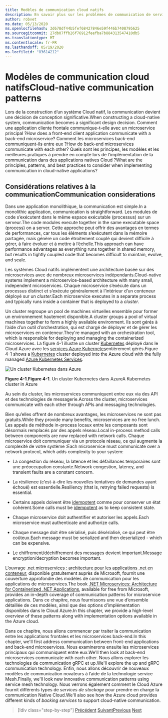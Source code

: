 ```yaml
---
title: Modèles de communication cloud natifs
description: En savoir plus sur les problèmes de communication de service clés dans les applications Cloud natives
author: robvet
ms.date: 05/13/2020
ms.openlocfilehash: 3d678df44b5fef68427846e59f446b7408795625
ms.sourcegitcommit: 27db07ffb26f76912feefba7b884313547410db5
ms.translationtype: MT
ms.contentlocale: fr-FR
ms.lasthandoff: 05/19/2020
ms.locfileid: "83614212"
---
```

# <a name="cloud-native-communication-patterns"></a><span data-ttu-id="b1972-103">Modèles de communication cloud natifs</span><span class="sxs-lookup"><span data-stu-id="b1972-103">Cloud-native communication patterns</span></span>

<span data-ttu-id="b1972-104">Lors de la construction d’un système Cloud natif, la communication devient une décision de conception significative.</span><span class="sxs-lookup"><span data-stu-id="b1972-104">When constructing a cloud-native system, communication becomes a significant design decision.</span></span> <span data-ttu-id="b1972-105">Comment une application cliente frontale communique-t-elle avec un microservice principal ?</span><span class="sxs-lookup"><span data-stu-id="b1972-105">How does a front-end client application communicate with a back-end microservice?</span></span> <span data-ttu-id="b1972-106">Comment les microservices back-end communiquent-ils entre eux ?</span><span class="sxs-lookup"><span data-stu-id="b1972-106">How do back-end microservices communicate with each other?</span></span> <span data-ttu-id="b1972-107">Quels sont les principes, les modèles et les meilleures pratiques à prendre en compte lors de l’implémentation de la communication dans des applications natives Cloud ?</span><span class="sxs-lookup"><span data-stu-id="b1972-107">What are the principles, patterns, and best practices to consider when implementing communication in cloud-native applications?</span></span>

## <a name="communication-considerations"></a><span data-ttu-id="b1972-108">Considérations relatives à la communication</span><span class="sxs-lookup"><span data-stu-id="b1972-108">Communication considerations</span></span>

<span data-ttu-id="b1972-109">Dans une application monolithique, la communication est simple.</span><span class="sxs-lookup"><span data-stu-id="b1972-109">In a monolithic application, communication is straightforward.</span></span> <span data-ttu-id="b1972-110">Les modules de code s’exécutent dans le même espace exécutable (processus) sur un serveur.</span><span class="sxs-lookup"><span data-stu-id="b1972-110">The code modules execute together in the same executable space (process) on a server.</span></span> <span data-ttu-id="b1972-111">Cette approche peut offrir des avantages en termes de performances, car tous les éléments s’exécutent dans la mémoire partagée, mais génère un code étroitement couplé qui devient difficile à gérer, à faire évoluer et à mettre à l’échelle.</span><span class="sxs-lookup"><span data-stu-id="b1972-111">This approach can have performance advantages as everything runs together in shared memory, but results in tightly coupled code that becomes difficult to maintain, evolve, and scale.</span></span>

<span data-ttu-id="b1972-112">Les systèmes Cloud natifs implémentent une architecture basée sur des microservices avec de nombreux microservices indépendants.</span><span class="sxs-lookup"><span data-stu-id="b1972-112">Cloud-native systems implement a microservice-based architecture with many small, independent microservices.</span></span> <span data-ttu-id="b1972-113">Chaque microservice s’exécute dans un processus distinct et s’exécute généralement à l’intérieur d’un conteneur déployé sur un *cluster*.</span><span class="sxs-lookup"><span data-stu-id="b1972-113">Each microservice executes in a separate process and typically runs inside a container that is deployed to a *cluster*.</span></span>

<span data-ttu-id="b1972-114">Un cluster regroupe un pool de machines virtuelles ensemble pour former un environnement hautement disponible.</span><span class="sxs-lookup"><span data-stu-id="b1972-114">A cluster groups a pool of virtual machines together to form a highly available environment.</span></span> <span data-ttu-id="b1972-115">Ils sont gérés à l’aide d’un outil d’orchestration, qui est chargé de déployer et de gérer les microservices en conteneur.</span><span class="sxs-lookup"><span data-stu-id="b1972-115">They're managed with an orchestration tool, which is responsible for deploying and managing the containerized microservices.</span></span> <span data-ttu-id="b1972-116">La figure 4-1 illustre un cluster [Kubernetes](https://kubernetes.io) déployé dans le Cloud Azure avec les [services Azure Kubernetes](https://docs.microsoft.com/azure/aks/intro-kubernetes)entièrement gérés.</span><span class="sxs-lookup"><span data-stu-id="b1972-116">Figure 4-1 shows a [Kubernetes](https://kubernetes.io) cluster deployed into the Azure cloud with the fully managed [Azure Kubernetes Services](https://docs.microsoft.com/azure/aks/intro-kubernetes).</span></span>

![Un cluster Kubernetes dans Azure](./media/kubernetes-cluster-in-azure.png)

<span data-ttu-id="b1972-118">**Figure 4-1**.</span><span class="sxs-lookup"><span data-stu-id="b1972-118">**Figure 4-1**.</span></span> <span data-ttu-id="b1972-119">Un cluster Kubernetes dans Azure</span><span class="sxs-lookup"><span data-stu-id="b1972-119">A Kubernetes cluster in Azure</span></span>

<span data-ttu-id="b1972-120">Au sein du cluster, les microservices communiquent entre eux via des API et des technologies de messagerie.</span><span class="sxs-lookup"><span data-stu-id="b1972-120">Across the cluster, microservices communicate with each other through APIs and messaging technologies.</span></span>

<span data-ttu-id="b1972-121">Bien qu’elles offrent de nombreux avantages, les microservices ne sont pas gratuits.</span><span class="sxs-lookup"><span data-stu-id="b1972-121">While they provide many benefits, microservices are no free lunch.</span></span> <span data-ttu-id="b1972-122">Les appels de méthode in-process locaux entre les composants sont désormais remplacés par des appels réseau.</span><span class="sxs-lookup"><span data-stu-id="b1972-122">Local in-process method calls between components are now replaced with network calls.</span></span> <span data-ttu-id="b1972-123">Chaque microservice doit communiquer via un protocole réseau, ce qui augmente la complexité de votre système :</span><span class="sxs-lookup"><span data-stu-id="b1972-123">Each microservice must communicate over a network protocol, which adds complexity to your system:</span></span>

- <span data-ttu-id="b1972-124">La congestion du réseau, la latence et les défaillances temporaires sont une préoccupation constante.</span><span class="sxs-lookup"><span data-stu-id="b1972-124">Network congestion, latency, and transient faults are a constant concern.</span></span>

- <span data-ttu-id="b1972-125">La résilience (c’est-à-dire les nouvelles tentatives de demandes ayant échoué) est essentielle.</span><span class="sxs-lookup"><span data-stu-id="b1972-125">Resiliency (that is, retrying failed requests) is essential.</span></span>

- <span data-ttu-id="b1972-126">Certains appels doivent être [idempotent](https://www.restapitutorial.com/lessons/idempotency.html) comme pour conserver un état cohérent.</span><span class="sxs-lookup"><span data-stu-id="b1972-126">Some calls must be [idempotent](https://www.restapitutorial.com/lessons/idempotency.html) as to keep consistent state.</span></span>

- <span data-ttu-id="b1972-127">Chaque microservice doit authentifier et autoriser les appels.</span><span class="sxs-lookup"><span data-stu-id="b1972-127">Each microservice must authenticate and authorize calls.</span></span>

- <span data-ttu-id="b1972-128">Chaque message doit être sérialisé, puis désérialisé, ce qui peut être coûteux.</span><span class="sxs-lookup"><span data-stu-id="b1972-128">Each message must be serialized and then deserialized - which can be expensive.</span></span>

- <span data-ttu-id="b1972-129">Le chiffrement/déchiffrement des messages devient important.</span><span class="sxs-lookup"><span data-stu-id="b1972-129">Message encryption/decryption becomes important.</span></span>

<span data-ttu-id="b1972-130">L’ouvrage [.net microservices : architecture pour les applications .net en conteneur](https://dotnet.microsoft.com/download/thank-you/microservices-architecture-ebook), disponible gratuitement auprès de Microsoft, fournit une couverture approfondie des modèles de communication pour les applications de microservices.</span><span class="sxs-lookup"><span data-stu-id="b1972-130">The book [.NET Microservices: Architecture for Containerized .NET Applications](https://dotnet.microsoft.com/download/thank-you/microservices-architecture-ebook), available for free from Microsoft, provides an in-depth coverage of communication patterns for microservice applications.</span></span> <span data-ttu-id="b1972-131">Dans ce chapitre, nous fournissons une vue d’ensemble détaillée de ces modèles, ainsi que des options d’implémentation disponibles dans le Cloud Azure.</span><span class="sxs-lookup"><span data-stu-id="b1972-131">In this chapter, we provide a high-level overview of these patterns along with implementation options available in the Azure cloud.</span></span>

<span data-ttu-id="b1972-132">Dans ce chapitre, nous allons commencer par traiter la communication entre les applications frontales et les microservices back-end.</span><span class="sxs-lookup"><span data-stu-id="b1972-132">In this chapter, we'll first address communication between front-end applications and back-end microservices.</span></span> <span data-ttu-id="b1972-133">Nous examinerons ensuite les microservices principaux qui communiquent entre eux.</span><span class="sxs-lookup"><span data-stu-id="b1972-133">We'll then look at back-end microservices communicate with each other.</span></span> <span data-ttu-id="b1972-134">Nous allons explorer les technologies de communication gRPC et up.</span><span class="sxs-lookup"><span data-stu-id="b1972-134">We'll explore the up and gRPC communication technology.</span></span> <span data-ttu-id="b1972-135">Enfin, nous allons découvrir de nouveaux modèles de communication novateurs à l’aide de la technologie service Mesh.</span><span class="sxs-lookup"><span data-stu-id="b1972-135">Finally, we'll look new innovative communication patterns using service mesh technology.</span></span> <span data-ttu-id="b1972-136">Nous verrons également comment le Cloud Azure fournit différents types de *services de stockage* pour prendre en charge la communication Native Cloud.</span><span class="sxs-lookup"><span data-stu-id="b1972-136">We'll also see how the Azure cloud provides different kinds of *backing services* to support cloud-native communication.</span></span>

>[!div class="step-by-step"]
><span data-ttu-id="b1972-137">[Précédent](other-deployment-options.md) 
> [Suivant](front-end-communication.md)</span><span class="sxs-lookup"><span data-stu-id="b1972-137">[Previous](other-deployment-options.md)
[Next](front-end-communication.md)</span></span>

